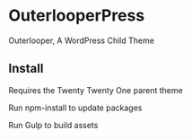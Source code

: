 # OuterlooperPress
Outerlooper, A WordPress Child Theme

## Install
Requires the Twenty Twenty One parent theme

Run npm-install to update packages

Run Gulp to build assets

